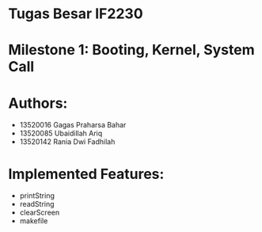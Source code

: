 # Tugas Besar IF2230

# Milestone 1: Booting, Kernel, System Call

# Authors:
- 13520016 Gagas Praharsa Bahar
- 13520085 Ubaidillah Ariq
- 13520142 Rania Dwi Fadhilah

# Implemented Features:

- printString
- readString
- clearScreen
- makefile

